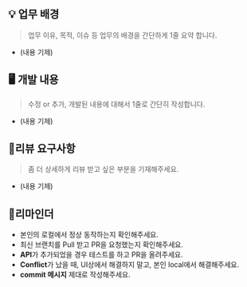 ## 💡 업무 배경
> 업무 이유, 목적, 이슈 등 업무의 배경을 간단하게 1줄 요약 합니다.

* (내용 기제)


## 🖥 개발 내용
> 수정 or 추가, 개발된 내용에 대해서 1줄로 간단히 작성합니다.

* (내용 기제)


## 💬리뷰 요구사항
> 좀 더 상세하게 리뷰 받고 싶은 부분을 기재해주세요.

* (내용 기제)


## 🤔리마인더
* 본인의 로컬에서 정상 동작하는지 확인해주세요.
* 최신 브랜치를 Pull 받고 PR을 요청했는지 확인해주세요.
* **API**가 추가되었을 경우 테스트를 하고 PR을 올려주세요.
* **Conflict**가 났을 때, UI상에서 해결하지 말고, 본인 local에서 해결해주세요.
* **commit 메시지** 제대로 작성해주세요.